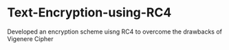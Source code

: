 # Text-Encryption-using-RC4
Developed an encryption scheme uisng RC4 to overcome the drawbacks of Vigenere Cipher
